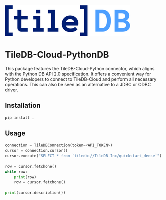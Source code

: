 <a href="https://tiledb.com/"><img src="https://github.com/TileDB-Inc/TileDB/raw/dev/doc/source/_static/tiledb-logo_color_no_margin_@4x.png" alt="TileDB logo" width="400"></a>

# TileDB-Cloud-PythonDB

This package features the TileDB-Cloud-Python connector, which aligns with the Python DB API 2.0 specification. It offers a convenient way for Python developers to connect to TileDB-Cloud and perform all necessary operations. 
This can also be seen as an alternative to a JDBC or ODBC driver.

## Installation

```bash
pip install .
```

## Usage

```python
connection = TileDBConnection(token=<API_TOKEN>)
cursor = connection.cursor()
cursor.execute("SELECT * from `tiledb://TileDB-Inc/quickstart_dense`")

row = cursor.fetchone()
while row:
    print(row)
    row = cursor.fetchone()

print(cursor.description())

```
